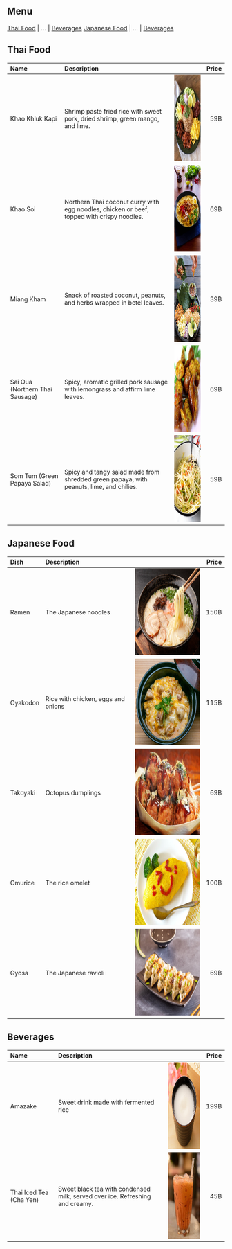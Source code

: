 ## Menu

[Thai Food](#thai-food) | ... | [Beverages](#beverages)
[Japanese Food](#japanese-food) | ... | [Beverages](#beverages)


## Thai Food
| Name                            | Description                                                                                |                                                                                     | Price |
|:--------------------------------|:-------------------------------------------------------------------------------------------|-------------------------------------------------------------------------------------|------:|
| Khao Khluk Kapi                 | Shrimp paste fried rice with sweet pork, dried shrimp, green mango, and lime.              | <img src="images/khaokhlukkapi.jpg" alt="Khao Khluk kapi" width="200" height="200"> |   59฿ |
| Khao Soi                        | Northern Thai coconut curry with egg noodles, chicken or beef, topped with crispy noodles. | <img src="images/khaosoi.jpg" alt="Khao Soi" width="200" height="200">              |   69฿ |
| Miang Kham                      | Snack of roasted coconut, peanuts, and herbs wrapped in betel leaves.                      | <img src="images/miangkhum.jpg" alt="Miang Kham" width="200" height="200">          |   39฿ |
| Sai Oua (Northern Thai Sausage) | Spicy, aromatic grilled pork sausage with lemongrass and affirm lime leaves.               | <img src="images/saioua.jpg" alt="Sai Oua" width="200" height="200">                |   69฿ |
| Som Tum (Green Papaya Salad)    | Spicy and tangy salad made from shredded green papaya, with peanuts, lime, and chilies.    | <img src="images/somtum.jpg" alt="Som Tum" width="200" height="200">                |   59฿ |


## Japanese Food

| Dish     | Description                        |                                                                           | Price |
|:---------|:-----------------------------------|---------------------------------------------------------------------------|------:|
| Ramen    | The Japanese noodles               | <img src="./images/ramen.png" width="200" height="200" alt="Ramen">       |  150฿ |  
| Oyakodon | Rice with chicken, eggs and onions | <img src="./images/oyakodon.png" width="200" height="200" alt="Oyakodon"> |  115฿ |  
| Takoyaki | Octopus dumplings                  | <img src="./images/takoyaki.png" width="200" height="200" alt="Takoyaki"> |   69฿ |  
| Omurice  | The rice omelet                    | <img src="./images/omurice.png" width="200" height="200" alt="Omurice">   |  100฿ |  
| Gyosa    | The Japanese ravioli               | <img src="./images/gyosa.png" width="200" height="200" alt="Gyosa">       |   69฿ |  


## Beverages
| Name                    | Description                                                                  |                                                                      | Price |
|:------------------------|:-----------------------------------------------------------------------------|----------------------------------------------------------------------|------:|
| Amazake   | Sweet drink made with fermented rice | <img src="./images/amazake.png" width="200" height="200" alt="Amazake"> |  199฿ | 
| Thai Iced Tea (Cha Yen) | Sweet black tea with condensed milk, served over ice. Refreshing and creamy. | <img src="images/chayen.jpg" alt="Cha Yen" width="200" height="200"> |   45฿ |

